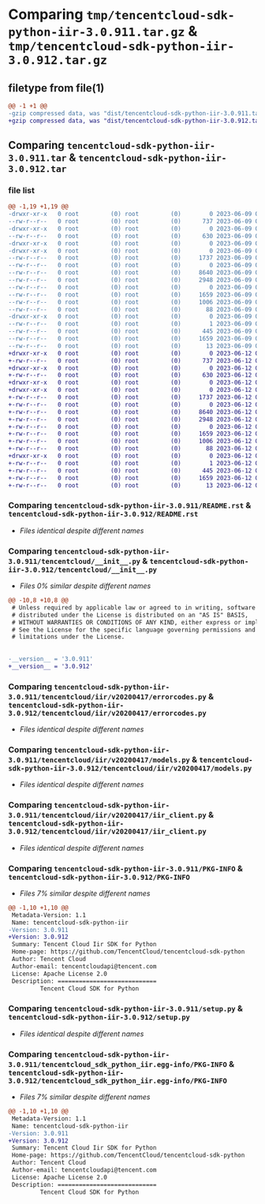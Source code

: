 # Comparing `tmp/tencentcloud-sdk-python-iir-3.0.911.tar.gz` & `tmp/tencentcloud-sdk-python-iir-3.0.912.tar.gz`

## filetype from file(1)

```diff
@@ -1 +1 @@
-gzip compressed data, was "dist/tencentcloud-sdk-python-iir-3.0.911.tar", last modified: Fri Jun  9 02:21:06 2023, max compression
+gzip compressed data, was "dist/tencentcloud-sdk-python-iir-3.0.912.tar", last modified: Mon Jun 12 03:05:37 2023, max compression
```

## Comparing `tencentcloud-sdk-python-iir-3.0.911.tar` & `tencentcloud-sdk-python-iir-3.0.912.tar`

### file list

```diff
@@ -1,19 +1,19 @@
-drwxr-xr-x   0 root         (0) root         (0)        0 2023-06-09 02:21:06.000000 tencentcloud-sdk-python-iir-3.0.911/
--rw-r--r--   0 root         (0) root         (0)      737 2023-06-09 02:21:06.000000 tencentcloud-sdk-python-iir-3.0.911/README.rst
-drwxr-xr-x   0 root         (0) root         (0)        0 2023-06-09 02:21:06.000000 tencentcloud-sdk-python-iir-3.0.911/tencentcloud/
--rw-r--r--   0 root         (0) root         (0)      630 2023-06-09 02:21:06.000000 tencentcloud-sdk-python-iir-3.0.911/tencentcloud/__init__.py
-drwxr-xr-x   0 root         (0) root         (0)        0 2023-06-09 02:21:06.000000 tencentcloud-sdk-python-iir-3.0.911/tencentcloud/iir/
-drwxr-xr-x   0 root         (0) root         (0)        0 2023-06-09 02:21:06.000000 tencentcloud-sdk-python-iir-3.0.911/tencentcloud/iir/v20200417/
--rw-r--r--   0 root         (0) root         (0)     1737 2023-06-09 02:21:06.000000 tencentcloud-sdk-python-iir-3.0.911/tencentcloud/iir/v20200417/errorcodes.py
--rw-r--r--   0 root         (0) root         (0)        0 2023-06-09 02:21:06.000000 tencentcloud-sdk-python-iir-3.0.911/tencentcloud/iir/v20200417/__init__.py
--rw-r--r--   0 root         (0) root         (0)     8640 2023-06-09 02:21:06.000000 tencentcloud-sdk-python-iir-3.0.911/tencentcloud/iir/v20200417/models.py
--rw-r--r--   0 root         (0) root         (0)     2948 2023-06-09 02:21:06.000000 tencentcloud-sdk-python-iir-3.0.911/tencentcloud/iir/v20200417/iir_client.py
--rw-r--r--   0 root         (0) root         (0)        0 2023-06-09 02:21:06.000000 tencentcloud-sdk-python-iir-3.0.911/tencentcloud/iir/__init__.py
--rw-r--r--   0 root         (0) root         (0)     1659 2023-06-09 02:21:06.000000 tencentcloud-sdk-python-iir-3.0.911/PKG-INFO
--rw-r--r--   0 root         (0) root         (0)     1006 2023-06-09 02:21:06.000000 tencentcloud-sdk-python-iir-3.0.911/setup.py
--rw-r--r--   0 root         (0) root         (0)       88 2023-06-09 02:21:06.000000 tencentcloud-sdk-python-iir-3.0.911/setup.cfg
-drwxr-xr-x   0 root         (0) root         (0)        0 2023-06-09 02:21:06.000000 tencentcloud-sdk-python-iir-3.0.911/tencentcloud_sdk_python_iir.egg-info/
--rw-r--r--   0 root         (0) root         (0)        1 2023-06-09 02:21:06.000000 tencentcloud-sdk-python-iir-3.0.911/tencentcloud_sdk_python_iir.egg-info/dependency_links.txt
--rw-r--r--   0 root         (0) root         (0)      445 2023-06-09 02:21:06.000000 tencentcloud-sdk-python-iir-3.0.911/tencentcloud_sdk_python_iir.egg-info/SOURCES.txt
--rw-r--r--   0 root         (0) root         (0)     1659 2023-06-09 02:21:06.000000 tencentcloud-sdk-python-iir-3.0.911/tencentcloud_sdk_python_iir.egg-info/PKG-INFO
--rw-r--r--   0 root         (0) root         (0)       13 2023-06-09 02:21:06.000000 tencentcloud-sdk-python-iir-3.0.911/tencentcloud_sdk_python_iir.egg-info/top_level.txt
+drwxr-xr-x   0 root         (0) root         (0)        0 2023-06-12 03:05:37.000000 tencentcloud-sdk-python-iir-3.0.912/
+-rw-r--r--   0 root         (0) root         (0)      737 2023-06-12 03:05:37.000000 tencentcloud-sdk-python-iir-3.0.912/README.rst
+drwxr-xr-x   0 root         (0) root         (0)        0 2023-06-12 03:05:37.000000 tencentcloud-sdk-python-iir-3.0.912/tencentcloud/
+-rw-r--r--   0 root         (0) root         (0)      630 2023-06-12 03:05:37.000000 tencentcloud-sdk-python-iir-3.0.912/tencentcloud/__init__.py
+drwxr-xr-x   0 root         (0) root         (0)        0 2023-06-12 03:05:37.000000 tencentcloud-sdk-python-iir-3.0.912/tencentcloud/iir/
+drwxr-xr-x   0 root         (0) root         (0)        0 2023-06-12 03:05:37.000000 tencentcloud-sdk-python-iir-3.0.912/tencentcloud/iir/v20200417/
+-rw-r--r--   0 root         (0) root         (0)     1737 2023-06-12 03:05:37.000000 tencentcloud-sdk-python-iir-3.0.912/tencentcloud/iir/v20200417/errorcodes.py
+-rw-r--r--   0 root         (0) root         (0)        0 2023-06-12 03:05:37.000000 tencentcloud-sdk-python-iir-3.0.912/tencentcloud/iir/v20200417/__init__.py
+-rw-r--r--   0 root         (0) root         (0)     8640 2023-06-12 03:05:37.000000 tencentcloud-sdk-python-iir-3.0.912/tencentcloud/iir/v20200417/models.py
+-rw-r--r--   0 root         (0) root         (0)     2948 2023-06-12 03:05:37.000000 tencentcloud-sdk-python-iir-3.0.912/tencentcloud/iir/v20200417/iir_client.py
+-rw-r--r--   0 root         (0) root         (0)        0 2023-06-12 03:05:37.000000 tencentcloud-sdk-python-iir-3.0.912/tencentcloud/iir/__init__.py
+-rw-r--r--   0 root         (0) root         (0)     1659 2023-06-12 03:05:37.000000 tencentcloud-sdk-python-iir-3.0.912/PKG-INFO
+-rw-r--r--   0 root         (0) root         (0)     1006 2023-06-12 03:05:37.000000 tencentcloud-sdk-python-iir-3.0.912/setup.py
+-rw-r--r--   0 root         (0) root         (0)       88 2023-06-12 03:05:37.000000 tencentcloud-sdk-python-iir-3.0.912/setup.cfg
+drwxr-xr-x   0 root         (0) root         (0)        0 2023-06-12 03:05:37.000000 tencentcloud-sdk-python-iir-3.0.912/tencentcloud_sdk_python_iir.egg-info/
+-rw-r--r--   0 root         (0) root         (0)        1 2023-06-12 03:05:37.000000 tencentcloud-sdk-python-iir-3.0.912/tencentcloud_sdk_python_iir.egg-info/dependency_links.txt
+-rw-r--r--   0 root         (0) root         (0)      445 2023-06-12 03:05:37.000000 tencentcloud-sdk-python-iir-3.0.912/tencentcloud_sdk_python_iir.egg-info/SOURCES.txt
+-rw-r--r--   0 root         (0) root         (0)     1659 2023-06-12 03:05:37.000000 tencentcloud-sdk-python-iir-3.0.912/tencentcloud_sdk_python_iir.egg-info/PKG-INFO
+-rw-r--r--   0 root         (0) root         (0)       13 2023-06-12 03:05:37.000000 tencentcloud-sdk-python-iir-3.0.912/tencentcloud_sdk_python_iir.egg-info/top_level.txt
```

### Comparing `tencentcloud-sdk-python-iir-3.0.911/README.rst` & `tencentcloud-sdk-python-iir-3.0.912/README.rst`

 * *Files identical despite different names*

### Comparing `tencentcloud-sdk-python-iir-3.0.911/tencentcloud/__init__.py` & `tencentcloud-sdk-python-iir-3.0.912/tencentcloud/__init__.py`

 * *Files 0% similar despite different names*

```diff
@@ -10,8 +10,8 @@
 # Unless required by applicable law or agreed to in writing, software
 # distributed under the License is distributed on an "AS IS" BASIS,
 # WITHOUT WARRANTIES OR CONDITIONS OF ANY KIND, either express or implied.
 # See the License for the specific language governing permissions and
 # limitations under the License.
 
 
-__version__ = '3.0.911'
+__version__ = '3.0.912'
```

### Comparing `tencentcloud-sdk-python-iir-3.0.911/tencentcloud/iir/v20200417/errorcodes.py` & `tencentcloud-sdk-python-iir-3.0.912/tencentcloud/iir/v20200417/errorcodes.py`

 * *Files identical despite different names*

### Comparing `tencentcloud-sdk-python-iir-3.0.911/tencentcloud/iir/v20200417/models.py` & `tencentcloud-sdk-python-iir-3.0.912/tencentcloud/iir/v20200417/models.py`

 * *Files identical despite different names*

### Comparing `tencentcloud-sdk-python-iir-3.0.911/tencentcloud/iir/v20200417/iir_client.py` & `tencentcloud-sdk-python-iir-3.0.912/tencentcloud/iir/v20200417/iir_client.py`

 * *Files identical despite different names*

### Comparing `tencentcloud-sdk-python-iir-3.0.911/PKG-INFO` & `tencentcloud-sdk-python-iir-3.0.912/PKG-INFO`

 * *Files 7% similar despite different names*

```diff
@@ -1,10 +1,10 @@
 Metadata-Version: 1.1
 Name: tencentcloud-sdk-python-iir
-Version: 3.0.911
+Version: 3.0.912
 Summary: Tencent Cloud Iir SDK for Python
 Home-page: https://github.com/TencentCloud/tencentcloud-sdk-python
 Author: Tencent Cloud
 Author-email: tencentcloudapi@tencent.com
 License: Apache License 2.0
 Description: ============================
         Tencent Cloud SDK for Python
```

### Comparing `tencentcloud-sdk-python-iir-3.0.911/setup.py` & `tencentcloud-sdk-python-iir-3.0.912/setup.py`

 * *Files identical despite different names*

### Comparing `tencentcloud-sdk-python-iir-3.0.911/tencentcloud_sdk_python_iir.egg-info/PKG-INFO` & `tencentcloud-sdk-python-iir-3.0.912/tencentcloud_sdk_python_iir.egg-info/PKG-INFO`

 * *Files 7% similar despite different names*

```diff
@@ -1,10 +1,10 @@
 Metadata-Version: 1.1
 Name: tencentcloud-sdk-python-iir
-Version: 3.0.911
+Version: 3.0.912
 Summary: Tencent Cloud Iir SDK for Python
 Home-page: https://github.com/TencentCloud/tencentcloud-sdk-python
 Author: Tencent Cloud
 Author-email: tencentcloudapi@tencent.com
 License: Apache License 2.0
 Description: ============================
         Tencent Cloud SDK for Python
```

